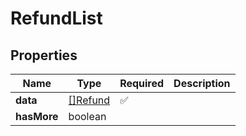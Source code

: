 # RefundList



## Properties

| Name | Type | Required | Description |
| ------------ | ------------- | ------------- | ------------- |
| **data** | [[]Refund](Refund.md) | ✅ |  |
**hasMore** | boolean |  |  |


